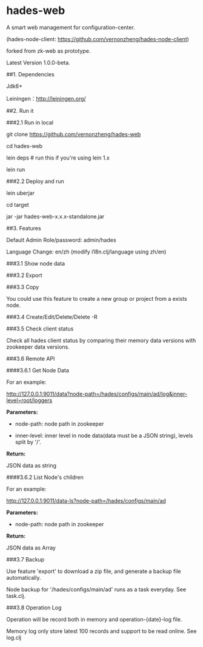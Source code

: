 # hades-web

A smart web management for configuration-center.

(hades-node-client: https://github.com/vernonzheng/hades-node-client)

forked from zk-web as prototype.

Latest Version 1.0.0-beta.

##1. Dependencies

Jdk6+

Leiningen：http://leiningen.org/

##2. Run it

###2.1 Run in local

git clone https://github.com/vernonzheng/hades-web

cd hades-web

lein deps # run this if you're using lein 1.x

lein run


###2.2 Deploy and run
 
lein uberjar

cd target

jar -jar hades-web-x.x.x-standalone.jar


##3. Features

Default Admin Role/password: admin/hades

Language Change: en/zh (modify i18n.clj/language using zh/en)


###3.1 Show node data 


###3.2 Export


###3.3 Copy

You could use this feature to create a new group or project from a exists node.


###3.4 Create/Edit/Delete/Delete -R


###3.5 Check client status

Check all hades client status by comparing their memory data versions with zookeeper data versions.


###3.6 Remote API


####3.6.1 Get Node Data

For an example: 

http://127.0.0.1:9011/data?node-path=/hades/configs/main/ad/log&inner-level=root/loggers


**Parameters:**

+ node-path: node path in zookeeper

+ inner-level: inner level in node data(data must be a JSON string), levels split by '/'.


**Return:**

JSON data as string


####3.6.2 List Node's children

For an example: 

http://127.0.0.1:9011/data-ls?node-path=/hades/configs/main/ad


**Parameters:**

+ node-path: node path in zookeeper


**Return:**

JSON data as Array


###3.7 Backup

Use feature 'export' to download a zip file, and generate a backup file automatically.

Node backup for '/hades/configs/main/ad' runs as a task everyday. See task.clj.


###3.8 Operation Log

Operation will be record both in memory and operation-{date}-log file.
 
Memory log only store latest 100 records and support to be read online. See log.clj